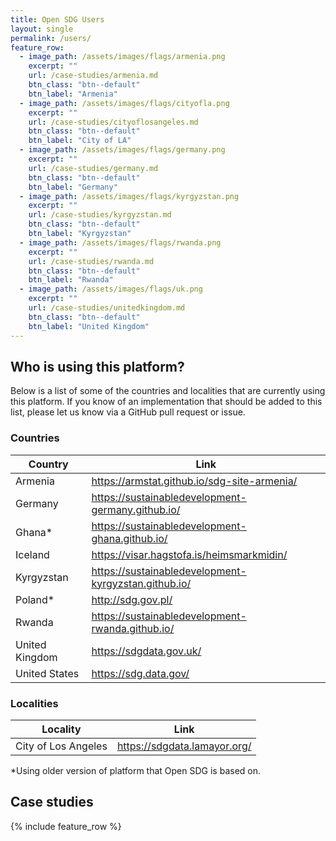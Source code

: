 ```yaml
---
title: Open SDG Users
layout: single
permalink: /users/
feature_row:
  - image_path: /assets/images/flags/armenia.png
    excerpt: ""
    url: /case-studies/armenia.md
    btn_class: "btn--default"
    btn_label: "Armenia"
  - image_path: /assets/images/flags/cityofla.png
    excerpt: ""
    url: /case-studies/cityoflosangeles.md
    btn_class: "btn--default"
    btn_label: "City of LA"
  - image_path: /assets/images/flags/germany.png
    excerpt: ""
    url: /case-studies/germany.md
    btn_class: "btn--default"
    btn_label: "Germany"
  - image_path: /assets/images/flags/kyrgyzstan.png
    excerpt: ""
    url: /case-studies/kyrgyzstan.md
    btn_class: "btn--default"
    btn_label: "Kyrgyzstan"
  - image_path: /assets/images/flags/rwanda.png
    excerpt: ""
    url: /case-studies/rwanda.md
    btn_class: "btn--default"
    btn_label: "Rwanda"
  - image_path: /assets/images/flags/uk.png
    excerpt: ""
    url: /case-studies/unitedkingdom.md
    btn_class: "btn--default"
    btn_label: "United Kingdom"
---
```


## Who is using this platform?

Below is a list of some of the countries and localities that are currently using this platform. If you know of an implementation that should be added to this list, please let us know via a GitHub pull request or issue.

### Countries

|Country|Link|
|----|----|
|Armenia|<https://armstat.github.io/sdg-site-armenia/>|
|Germany|<https://sustainabledevelopment-germany.github.io/>|
|Ghana* |<https://sustainabledevelopment-ghana.github.io/>|
|Iceland|<https://visar.hagstofa.is/heimsmarkmidin/>|
|Kyrgyzstan|<https://sustainabledevelopment-kyrgyzstan.github.io/>|
|Poland* |<http://sdg.gov.pl/>|
|Rwanda|<https://sustainabledevelopment-rwanda.github.io/>|
|United Kingdom|<https://sdgdata.gov.uk/>|
|United States|<https://sdg.data.gov/>|



### Localities

|Locality|Link|
|----|----|
|City of Los Angeles|<https://sdgdata.lamayor.org/>|

\*Using older version of platform that Open SDG is based on.

## Case studies

{% include feature_row %}

